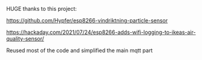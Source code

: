 HUGE thanks to this project:

https://github.com/Hypfer/esp8266-vindriktning-particle-sensor

https://hackaday.com/2021/07/24/esp8266-adds-wifi-logging-to-ikeas-air-quality-sensor/

Reused most of the code and simplified the main mqtt part